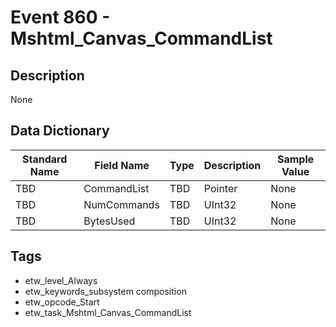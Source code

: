 # Event 860 - Mshtml_Canvas_CommandList

## Description
None

## Data Dictionary
|Standard Name|Field Name|Type|Description|Sample Value|
|---|---|---|---|---|
|TBD|CommandList|TBD|Pointer|None|None|
|TBD|NumCommands|TBD|UInt32|None|None|
|TBD|BytesUsed|TBD|UInt32|None|None|

## Tags
* etw_level_Always
* etw_keywords_subsystem composition
* etw_opcode_Start
* etw_task_Mshtml_Canvas_CommandList